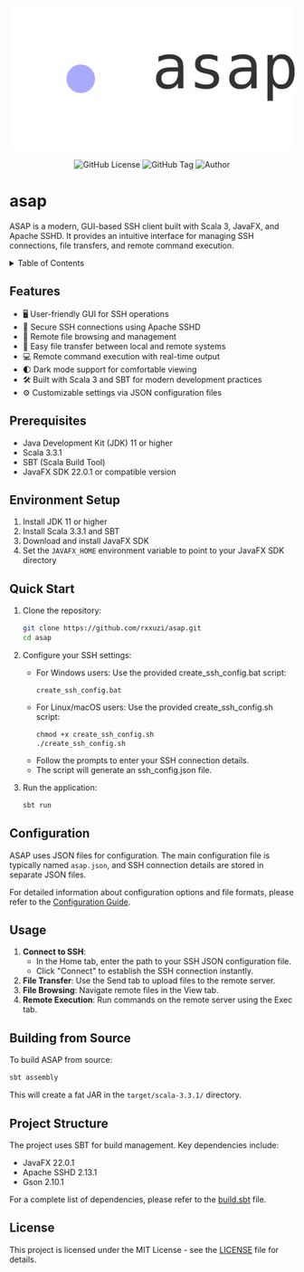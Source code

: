 <div align="center">
<img alt="ASAP Logo" src="doc/asap.svg" width="600"/>

![GitHub License](https://img.shields.io/github/license/rxxuzi/asap)
![GitHub Tag](https://img.shields.io/github/v/tag/rxxuzi/asap)
![Author](https://img.shields.io/badge/author-rxxuzi-70f)

</div>

# asap

ASAP is a modern, GUI-based SSH client built with Scala 3, JavaFX, and Apache SSHD. It provides an intuitive interface for managing SSH connections, file transfers, and remote command execution.



<details>
<summary>Table of Contents</summary>

- [Features](#features)
- [Prerequisites](#Prerequisites)
- [Setup](#environment-setup)
- [Quick Start](#quick-start)
- [Configuration](#configuration)
- [Usage](#usage)
- [Build](#building-from-source)
- [Structure](#project-structure)
- [License](#license)


</details>



## Features

- 🖥️ User-friendly GUI for SSH operations
- 🔐 Secure SSH connections using Apache SSHD
- 📁 Remote file browsing and management
- 🚀 Easy file transfer between local and remote systems
- 💻 Remote command execution with real-time output
- 🌓 Dark mode support for comfortable viewing
- 🛠️ Built with Scala 3 and SBT for modern development practices
- ⚙️ Customizable settings via JSON configuration files

## Prerequisites

- Java Development Kit (JDK) 11 or higher
- Scala 3.3.1
- SBT (Scala Build Tool)
- JavaFX SDK 22.0.1 or compatible version

## Environment Setup

1. Install JDK 11 or higher
2. Install Scala 3.3.1 and SBT
3. Download and install JavaFX SDK
4. Set the `JAVAFX_HOME` environment variable to point to your JavaFX SDK directory

## Quick Start

1. Clone the repository:
   ```bash
   git clone https://github.com/rxxuzi/asap.git
   cd asap
   ```
2. Configure your SSH settings:
   - For Windows users:
     Use the provided create_ssh_config.bat script:
     ```
     create_ssh_config.bat
     ```
   - For Linux/macOS users:
     Use the provided create_ssh_config.sh script:
     ```
     chmod +x create_ssh_config.sh
     ./create_ssh_config.sh
     ```
   - Follow the prompts to enter your SSH connection details.
   - The script will generate an ssh_config.json file.

3. Run the application:
   ```bash
   sbt run
   ```

## Configuration

ASAP uses JSON files for configuration. The main configuration file is typically named `asap.json`, and SSH connection details are stored in separate JSON files.

For detailed information about configuration options and file formats, please refer to the [Configuration Guide](doc/config.md).

## Usage

1. **Connect to SSH**:
   - In the Home tab, enter the path to your SSH JSON configuration file.
   - Click "Connect" to establish the SSH connection instantly.
2. **File Transfer**: Use the Send tab to upload files to the remote server.
3. **File Browsing**: Navigate remote files in the View tab.
4. **Remote Execution**: Run commands on the remote server using the Exec tab.

## Building from Source

To build ASAP from source:

```bash
sbt assembly
```

This will create a fat JAR in the `target/scala-3.3.1/` directory.

## Project Structure

The project uses SBT for build management. Key dependencies include:

- JavaFX 22.0.1
- Apache SSHD 2.13.1
- Gson 2.10.1

For a complete list of dependencies, please refer to the [build.sbt](build.sbt) file.

## License

This project is licensed under the MIT License - see the [LICENSE](LICENSE) file for details.
